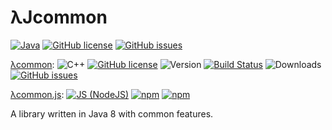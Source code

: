 # λJcommon

[![Java](https://img.shields.io/badge/language-Java%208-9B599A.svg?style=flat-square)](http://java.com)
[![GitHub license](https://img.shields.io/badge/license-MIT-blue.svg?style=flat-square)](https://raw.githubusercontent.com/AperLambda/lambdajcommon/master/LICENSE)
[![GitHub issues](https://img.shields.io/github/issues/AperLambda/lambdajcommon.svg?style=flat-square)](https://github.com/AperLambda/lambdajcommon/issues)

[λcommon](https://github.com/AperLambda/lambdacommon.git):
![C++](https://img.shields.io/badge/language-C++-9B599A.svg?style=flat-square)
[![GitHub license](https://img.shields.io/badge/license-MIT-blue.svg?style=flat-square)](https://raw.githubusercontent.com/AperLambda/lambdacommon/master/LICENSE)
![Version](https://img.shields.io/github/release/AperLambda/lambdacommon.svg?style=flat-square)
[![Build Status](https://travis-ci.org/AperLambda/lambdacommon.svg?branch=master)](https://travis-ci.org/AperLambda/lambdacommon/)
![Downloads](https://img.shields.io/github/downloads/AperLambda/lambdacommon/latest/total.svg?style=flat-square)
[![GitHub issues](https://img.shields.io/github/issues/AperLambda/lambdacommon.svg?style=flat-square)](https://github.com/AperLambda/lambdacommon/issues/)

[λcommon.js](https://www.npmjs.com/package/lambdacommonjs): 
[![JS (NodeJS)](https://img.shields.io/badge/language-Javascript%20(NodeJS)-9B599A.svg?style=flat-square)](https://nodejs.org/)
[![npm](https://img.shields.io/npm/v/lambdacommonjs.svg?style=flat-square)](https://www.npmjs.com/package/lambdacommonjs/)
[![npm](https://img.shields.io/npm/dt/lambdacommonjs.svg?style=flat-square)](https://www.npmjs.com/package/lambdacommonjs/)

A library written in Java 8 with common features.